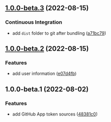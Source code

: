 ## [1.0.0-beta.3](https://github.com/vidavidorra/github-app-token/compare/v1.0.0-beta.2...v1.0.0-beta.3) (2022-08-15)

### Continuous Integration

- add `dist` folder to git after bundling ([a71bc79](https://github.com/vidavidorra/github-app-token/commit/a71bc79ff45d7e9bcad85bbd23024ca00da68de9))

## [1.0.0-beta.2](https://github.com/vidavidorra/github-app-token/compare/v1.0.0-beta.1...v1.0.0-beta.2) (2022-08-15)

### Features

- add user information ([e07d4fb](https://github.com/vidavidorra/github-app-token/commit/e07d4fba6ab25979b6cfc42686fd657da74f07c7))

## 1.0.0-beta.1 (2022-08-02)

### Features

- add GitHub App token sources ([48381c0](https://github.com/vidavidorra/github-app-token/commit/48381c0587e024f05361864dd6dbca2ff0e7de54))

